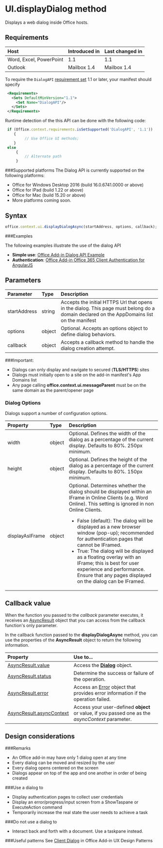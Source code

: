 # UI.displayDialog method

Displays a web dialog inside Office hosts. 

## Requirements

|Host|Introduced in|Last changed in|
|:---------------|:--------|:----------|
|Word, Excel, PowerPoint|1.1|1.1|
|Outlook|Mailbox 1.4|Mailbox 1.4|

To require the `DialogAPI` [requirement set](../../docs/overview/specify-office-hosts-and-api-requirements.md) 1.1 or later, your manifest should specify

```xml
 <Requirements> 
   <Sets DefaultMinVersion="1.1"> 
     <Set Name="DialogAPI"/> 
   </Sets> 
 </Requirements> 

```

Runtime detection of the this API can be done with the following code:

```js
 if (Office.context.requirements.isSetSupported('DialogAPI', '1.1')) 
 	{  
    	 // Use Office UI methods; 
 	} 
 else 
	 { 
	     // Alternate path 
	 } 
```



###Supported platforms
The Dialog API is currently supported on the following platforms:

  - Office for Windows Desktop 2016 (build 16.0.6741.0000 or above)
  - Office for IPad (build 1.22 or above)
  - Office for Mac (build 15.20 or above) 
  - More platforms coming soon. 

## Syntax
```js
office.context.ui.displayDialogAsync(startAddress, options, callback);
```
###Examples

The following examples illustrate the use of the dialog API


- **Simple use**: [Office Add-in Dialog API Example](https://github.com/OfficeDev/Office-Add-in-Dialog-API-Simple-Example/)
- **Authentication**: [Office Add-in Office 365 Client Authentication for AngularJS](https://github.com/OfficeDev/Word-Add-in-AngularJS-Client-OAuth)

 
## Parameters

| Parameter	   | Type	|Description|
|:---------------|:--------|:----------|
|startAddress|string|Accepts the initial HTTPS Url that opens in the dialog. This page must belong do a domain declared on the AppDomains list on the manifest|
|options|object|Optional. Accepts an options object to define dialog behaviors.|
|callback|object|Accepts a callback method to handle the dialog creation attempt.|

###Important:
- Dialogs can only display and navigate to secured (**TLS/HTTPS**) sites 
- Dialogs must initially open to a site on the add-in manifest's App Domains list
- Any page calling **office.context.ui.messageParent** must be on the same domain as the parent/opener page 
	
### Dialog Options
Dialogs support a number of configuration options.


| Property	   | Type	|Description|
|:---------------|:--------|:----------|
|width|object|Optional. Defines the width of the dialog as a percentage of the current display. Defaults to 80%. 250px minimum.|
|height|object|Optional. Defines the height of the dialog as a percentage of the current display. Defaults to 80%. 150px minimum.|
|displayAsIFrame|object|Optional. Determines whether the dialog should be displayed within an IFrame in Online Clients (e.g. Word Online). This setting is ignored in non Online Clients. <ul><li>False (default): The dialog will be displayed as a new browser window (pop-up); recommended for authentication pages that cannot be IFramed. </li><li>True: The dialog will be displayed as a floating overlay with an IFrame; this is best for user experience and performance. Ensure that any pages displayed on the dialog can be IFramed. </li>|


## Callback value
When the function you passed to the  _callback_ parameter executes, it receives an [AsyncResult](../../reference/shared/asyncresult.md) object that you can access from the callback function's only parameter.

In the callback function passed to the  **displayDialogAsync** method, you can use the properties of the **AsyncResult** object to return the following information.



|**Property**|**Use to...**|
|:-----|:-----|
|[AsyncResult.value](../../reference/shared/asyncresult.value.md)|Access the **[Dialog](../../reference/shared/officeui.dialog.md)** object.|
|[AsyncResult.status](../../reference/shared/asyncresult.status.md)|Determine the success or failure of the operation.|
|[AsyncResult.error](../../reference/shared/asyncresult.error.md)|Access an [Error](../../reference/shared/error.md) object that provides error information if the operation failed.|
|[AsyncResult.asyncContext](../../reference/shared/asyncresult.asynccontext.md)|Access your user-defined  **object** or value, if you passed one as the _asyncContext_ parameter.|


	
## Design considerations
###Remarks
- An Office add-in may have only 1 dialog open at any time 
- Every dialog can be moved and resized by the user
- Every dialog opens centered on the screen 
- Dialogs appear on top of the app and one another in order of being created

###Use a dialog to
- Display authentication pages to collect user credentials 
- Display an error/progress/input screen from a ShowTaspane or ExecuteAction command
- Temporarily increase the real state the user needs to achieve a task

###Do not use a dialog to
- Interact back and forth with a document. Use a taskpane instead. 

###Useful patterns
See [Client Dialog](https://github.com/OfficeDev/Office-Add-in-UX-Design-Patterns/blob/master/Patterns/Client_Dialog.md) in Office Add-in UX Design Patterns
